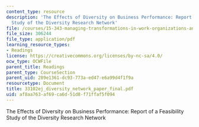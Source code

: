 ```yaml
---
content_type: resource
description: 'The Effects of Diversity on Business Performance: Report of a Feasibility
  Study of the Diversity Research Network'
file: /courses/15-343-managing-transformations-in-work-organizations-and-society-spring-2002/af8aa763af69ca6d51d8f71ffaf5f094_33102ej_diversity_network_paper_final.pdf
file_size: 306244
file_type: application/pdf
learning_resource_types:
- Readings
license: https://creativecommons.org/licenses/by-nc-sa/4.0/
ocw_type: OCWFile
parent_title: Readings
parent_type: CourseSection
parent_uid: 289e1361-dc93-773a-ed47-e6a99d4f1f9a
resourcetype: Document
title: 33102ej_diversity_network_paper_final.pdf
uid: af8aa763-af69-ca6d-51d8-f71ffaf5f094
---
```

The Effects of Diversity on Business Performance: Report of a Feasibility Study of the Diversity Research Network
